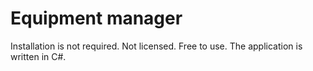 # Equipment manager

Installation is not required.
Not licensed. Free to use.
The application is written in C#.
